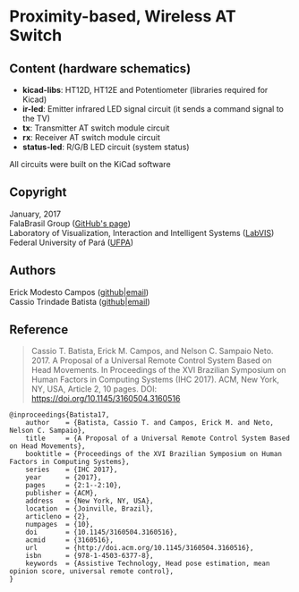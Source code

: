 # Proximity-based, Wireless AT Switch

## Content (hardware schematics)
- __kicad-libs__: HT12D, HT12E and Potentiometer (libraries required for Kicad)
- __ir-led__:     Emitter infrared LED signal circuit (it sends a command signal to the TV)
- __tx__:         Transmitter AT switch module circuit
- __rx__:         Receiver AT switch module circuit
- __status-led__: R/G/B LED circuit (system status)

All circuits were built on the KiCad software

## Copyright
January, 2017         
FalaBrasil Group ([GitHub's page](https://github.com/falabrasil))            
Laboratory of Visualization, Interaction and Intelligent Systems ([LabVIS](http://labvis.ufpa.br/))           
Federal University of Pará ([UFPA](https://portal.ufpa.br/))             

## Authors
Erick Modesto Campos    ([github](https://github.com/ErickCampos/)|[email](mailto:erick.c.modesto@gmail.com))        
Cassio Trindade Batista ([github](https://github.com/cassiobatista/)|[email](cassio.batista.13@gmail.com))        

## Reference

>Cassio T. Batista, Erick M. Campos, and Nelson C. Sampaio Neto. 2017. A Proposal of a Universal Remote Control System Based on Head Movements. In Proceedings of the XVI Brazilian Symposium on Human Factors in Computing Systems (IHC 2017). ACM, New York, NY, USA, Article 2, 10 pages. DOI: https://doi.org/10.1145/3160504.3160516

```
@inproceedings{Batista17,
	author    = {Batista, Cassio T. and Campos, Erick M. and Neto, Nelson C. Sampaio},
	title     = {A Proposal of a Universal Remote Control System Based on Head Movements},
	booktitle = {Proceedings of the XVI Brazilian Symposium on Human Factors in Computing Systems},
	series    = {IHC 2017},
	year      = {2017},
	pages     = {2:1--2:10},
	publisher = {ACM},
	address   = {New York, NY, USA},
	location  = {Joinville, Brazil},
	articleno = {2},
	numpages  = {10},
	doi       = {10.1145/3160504.3160516},
	acmid     = {3160516},
	url       = {http://doi.acm.org/10.1145/3160504.3160516},
	isbn      = {978-1-4503-6377-8},
	keywords  = {Assistive Technology, Head pose estimation, mean opinion score, universal remote control},
} 
```

